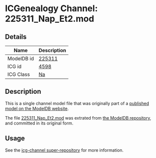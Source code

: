 # ICGenealogy Channel: 225311\_Nap\_Et2.mod

## Details

Name | Description
---- | -----------
ModelDB id | [225311](http://senselab.med.yale.edu/ModelDB/ShowModel.cshtml?model=225311)
ICG id | [4598](http://icg.neurotheory.ox.ac.uk/channels/2/4598)
ICG Class | [Na](http://icg.neurotheory.ox.ac.uk/channels/2)

## Description

This is a single channel model file that was originally part of a [published model on the ModelDB website](http://senselab.med.yale.edu/mModelDB/ShowModel.cshtml?model=225311).

The file [225311\_Nap\_Et2.mod](225311_Nap_Et2.mod) was extrated from [the ModelDB repository](http://senselab.med.yale.edu/ModelDB/ShowModel.cshtml?model=225311), and committed in its original form.

## Usage

See the [icg-channel super-repository](https://github.com/icgenealogy/icg-channels) for more information.